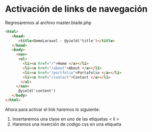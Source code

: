 # Activación de links de navegación

Regresaremos al archivo master.blade.php 

```html
<html>
   <head>
      <title>DemoLaravel - @yield('title')</title>
   </head>
   <body>
     <nav>
      <ul>
        <li><a href="/">Home </a></li>
        <li><a href="/about">About </a></li>
        <li><a href="/portfolio">Portafolio </a></li>
        <li><a href="/contact">Contact </a></li>
       </ul>
     </nav>
      @yield('content')
   </body>
</html>
````

Ahora para activar el link haremos lo siguiente:
1. Insertaremos una clase en uno de las etiquetas < li >
2. Haremos una inserción de codigo css en una etiqueta <style>
   
```html
<html>
   <head>
      <style> 
         .active a{
         color:red;
         text-decoration:none;
         }
     </style>
      <title>DemoLaravel - @yield('title')</title>
   </head>
   <body>
     <nav>
      <ul>
        <li class="active"><a href="/">Home </a></li>
        <li><a href="/about">About </a></li>
        <li><a href="/portfolio">Portafolio </a></li>
        <li><a href="/contact">Contact </a></li>
       </ul>
     </nav>
      @yield('content')
   </body>
</html>
````

